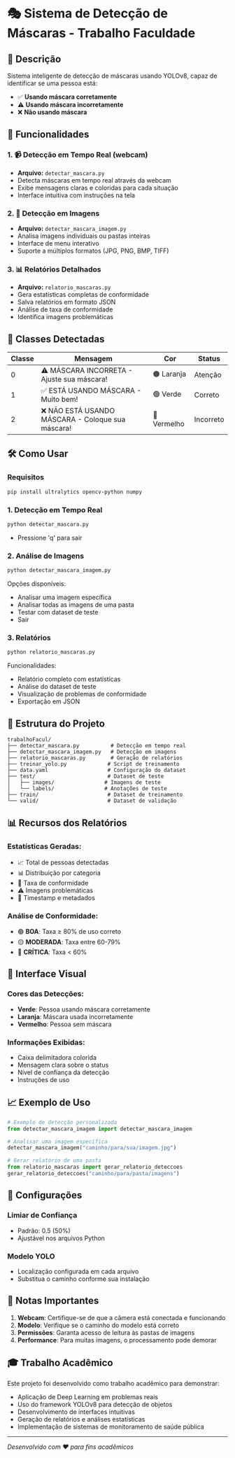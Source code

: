 # 🎭 Sistema de Detecção de Máscaras - Trabalho Faculdade

## 📝 Descrição
Sistema inteligente de detecção de máscaras usando YOLOv8, capaz de identificar se uma pessoa está:
- ✅ **Usando máscara corretamente**
- ⚠️ **Usando máscara incorretamente** 
- ❌ **Não usando máscara**

## 🚀 Funcionalidades

### 1. 📹 Detecção em Tempo Real (webcam)
- **Arquivo:** `detectar_mascara.py`
- Detecta máscaras em tempo real através da webcam
- Exibe mensagens claras e coloridas para cada situação
- Interface intuitiva com instruções na tela

### 2. 📸 Detecção em Imagens
- **Arquivo:** `detectar_mascara_imagem.py`  
- Analisa imagens individuais ou pastas inteiras
- Interface de menu interativo
- Suporte a múltiplos formatos (JPG, PNG, BMP, TIFF)

### 3. 📊 Relatórios Detalhados
- **Arquivo:** `relatorio_mascaras.py`
- Gera estatísticas completas de conformidade
- Salva relatórios em formato JSON
- Análise de taxa de conformidade
- Identifica imagens problemáticas

## 🎯 Classes Detectadas

| Classe | Mensagem | Cor | Status |
|--------|----------|-----|---------|
| 0 | ⚠️ MÁSCARA INCORRETA - Ajuste sua máscara! | 🟠 Laranja | Atenção |
| 1 | ✅ ESTÁ USANDO MÁSCARA - Muito bem! | 🟢 Verde | Correto |
| 2 | ❌ NÃO ESTÁ USANDO MÁSCARA - Coloque sua máscara! | 🔴 Vermelho | Incorreto |

## 🛠️ Como Usar

### Requisitos
```bash
pip install ultralytics opencv-python numpy
```

### 1. Detecção em Tempo Real
```bash
python detectar_mascara.py
```
- Pressione 'q' para sair

### 2. Análise de Imagens
```bash
python detectar_mascara_imagem.py
```
Opções disponíveis:
- Analisar uma imagem específica
- Analisar todas as imagens de uma pasta
- Testar com dataset de teste
- Sair

### 3. Relatórios
```bash
python relatorio_mascaras.py
```
Funcionalidades:
- Relatório completo com estatísticas
- Análise do dataset de teste
- Visualização de problemas de conformidade
- Exportação em JSON

## 📁 Estrutura do Projeto

```
trabalhoFacul/
├── detectar_mascara.py          # Detecção em tempo real
├── detectar_mascara_imagem.py   # Detecção em imagens
├── relatorio_mascaras.py        # Geração de relatórios
├── treinar_yolo.py             # Script de treinamento
├── data.yaml                   # Configuração do dataset
├── test/                       # Dataset de teste
│   ├── images/                # Imagens de teste
│   └── labels/                # Anotações de teste
├── train/                      # Dataset de treinamento
└── valid/                      # Dataset de validação
```

## 📊 Recursos dos Relatórios

### Estatísticas Geradas:
- 📈 Total de pessoas detectadas
- 📊 Distribuição por categoria
- 🎯 Taxa de conformidade
- ⚠️ Imagens problemáticas
- 📅 Timestamp e metadados

### Análise de Conformidade:
- 🟢 **BOA**: Taxa ≥ 80% de uso correto
- 🟡 **MODERADA**: Taxa entre 60-79%
- 🔴 **CRÍTICA**: Taxa < 60%

## 🎨 Interface Visual

### Cores das Detecções:
- **Verde**: Pessoa usando máscara corretamente
- **Laranja**: Máscara usada incorretamente  
- **Vermelho**: Pessoa sem máscara

### Informações Exibidas:
- Caixa delimitadora colorida
- Mensagem clara sobre o status
- Nível de confiança da detecção
- Instruções de uso

## 📈 Exemplo de Uso

```python
# Exemplo de detecção personalizada
from detectar_mascara_imagem import detectar_mascara_imagem

# Analisar uma imagem específica
detectar_mascara_imagem("caminho/para/sua/imagem.jpg")

# Gerar relatório de uma pasta
from relatorio_mascaras import gerar_relatorio_deteccoes
gerar_relatorio_deteccoes("caminho/para/pasta/imagens")
```

## 🔧 Configurações

### Limiar de Confiança
- Padrão: 0.5 (50%)
- Ajustável nos arquivos Python

### Modelo YOLO
- Localização configurada em cada arquivo
- Substitua o caminho conforme sua instalação

## 📝 Notas Importantes

1. **Webcam**: Certifique-se de que a câmera está conectada e funcionando
2. **Modelo**: Verifique se o caminho do modelo está correto
3. **Permissões**: Garanta acesso de leitura às pastas de imagens
4. **Performance**: Para muitas imagens, o processamento pode demorar

## 🎓 Trabalho Acadêmico

Este projeto foi desenvolvido como trabalho acadêmico para demonstrar:
- Aplicação de Deep Learning em problemas reais
- Uso do framework YOLOv8 para detecção de objetos
- Desenvolvimento de interfaces intuitivas
- Geração de relatórios e análises estatísticas
- Implementação de sistemas de monitoramento de saúde pública

---
*Desenvolvido com ❤️ para fins acadêmicos*
